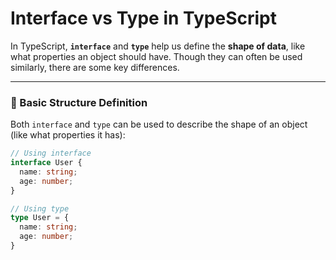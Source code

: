 # Interface vs Type in TypeScript

In TypeScript, **`interface`** and **`type`** help us define the **shape of data**, like what properties an object should have. Though they can often be used similarly, there are some key differences.

---

### **🔹 Basic Structure Definition**

Both `interface` and `type` can be used to describe the shape of an object (like what properties it has):

```ts
// Using interface
interface User {
  name: string;
  age: number;
}

// Using type
type User = {
  name: string;
  age: number;
}
